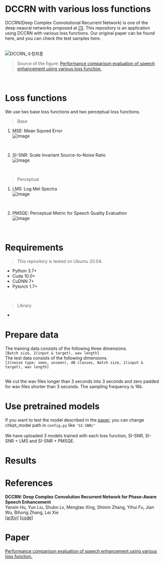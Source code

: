 # DCCRN with various loss functions

DCCRN(Deep Complex Convolutional Recurrent Network) is one of the deep neaural networks proposed at [[1]](https://arxiv.org/abs/2008.00264). This repository is an application using DCCRN with various loss functions. Our original paper can be found here, and you can check the test samples here.   
<br>   
   
![DCCRN_수정최종](https://user-images.githubusercontent.com/55497506/105969652-d39f6b80-60cb-11eb-805c-0f204405ef37.png)
> Source of the figure: [Performance comparison evaluation of speech enhancement using various loss function.]()   
<br>



# Loss functions
We use two base loss functions and two perceptual loss functions.

> Base
  1. MSE: Mean Squred Error   
  ![image](https://user-images.githubusercontent.com/55497506/106714015-97758900-663e-11eb-9593-6ecfd4266a41.png)
  <br>

  2. SI-SNR: Scale Invariant Source-to-Noise Ratio   
  ![image](https://user-images.githubusercontent.com/55497506/106714206-da376100-663e-11eb-94c6-77f6588616b9.png)
  <br>

> Perceptual
  1. LMS: Log Mel Spectra   
  ![image](https://user-images.githubusercontent.com/55497506/106714238-e58a8c80-663e-11eb-8601-58bb020a2d3b.png)
  <br>

  2. PMSQE: Perceptual Metric for Speech Quality Evaluation   
  ![image](https://user-images.githubusercontent.com/55497506/106714147-c855be00-663e-11eb-8a8d-a9d5aba1325d.png)
  <br>


# Requirements
> This repository is tested on Ubuntu 20.04.
* Python 3.7+
* Cuda 10.0+
* CuDNN 7+
* Pytorch 1.7+
<br>

> Library
* 

# Prepare data
The training data consists of the following three dimensions.   
```[Batch size, 2(input & target), wav length]``` 
<br>
The test data consists of the following dimensions.   
```[2(noise type: seen, unseen), dB classes, Batch size, 2(input & target), wav length]```

<br>
We cut the wav files longer than 3 seconds into 3 seconds and zero padded for wav files shorter than 3 seconds.   
The sampling frequency is 16k.

# Use pretrained models
If you want to test the model described in the [paper](), you can change chkpt_model path in ```config.py``` like ```'SI-SNR/'```  
<br>
We have uploaded 3 models trained with each loss function, SI-SNR, SI-SNR + LMS and SI-SNR + PMSQE.   

# Results


# References
**DCCRN: Deep Complex Convolution Recurrent Network for Phase-Aware Speech Enhancement**   
Yanxin Hu, Yun Liu, Shubo Lv, Mengtao Xing, Shimin Zhang, Yihui Fu, Jian Wu, Bihong Zhang, Lei Xie   
[[arXiv]](https://arxiv.org/abs/2008.00264)  [[code]](https://github.com/huyanxin/DeepComplexCRN)


# Paper
[Performance comparison evaluation of speech enhancement using various loss function.]()
